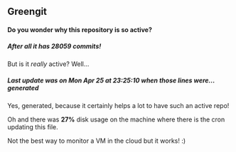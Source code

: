 ## Greengit

#### Do you wonder why this repository is so active?

##### After all it has 28059 commits!

But is it *really* active? Well...

##### Last update was on Mon Apr 25 at 23:25:10 when those lines were... generated

Yes, generated, because it certainly helps a lot to have such an active repo!

Oh and there was **27%** disk usage on the machine
where there is the cron updating this file.

Not the best way to monitor a VM in the cloud but it works! :)
